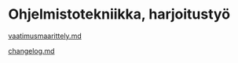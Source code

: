 # Ohjelmistotekniikka, harjoitustyö

[vaatimusmaarittely.md](https://github.com/SaNi19/ot-harjoitustyo/blob/master/game-app/dokumentaatio/vaatimusmaarittely.md)

[changelog.md](https://github.com/SaNi19/ot-harjoitustyo/blob/master/game-app/dokumentaatio/changelog.md)

